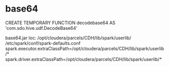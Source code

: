 # base64
CREATE TEMPORARY FUNCTION decodebase64 AS 'com.sdo.hive.udf.DecodeBase64'


base64.jar  loc:  /opt/cloudera/parcels/CDH/lib/spark/userlib/
/etc/spark/conf/spark-defaults.conf 
spark.executor.extraClassPath=/opt/cloudera/parcels/CDH/lib/spark/userlib/*
spark.driver.extraClassPath=/opt/cloudera/parcels/CDH/lib/spark/userlib/*

